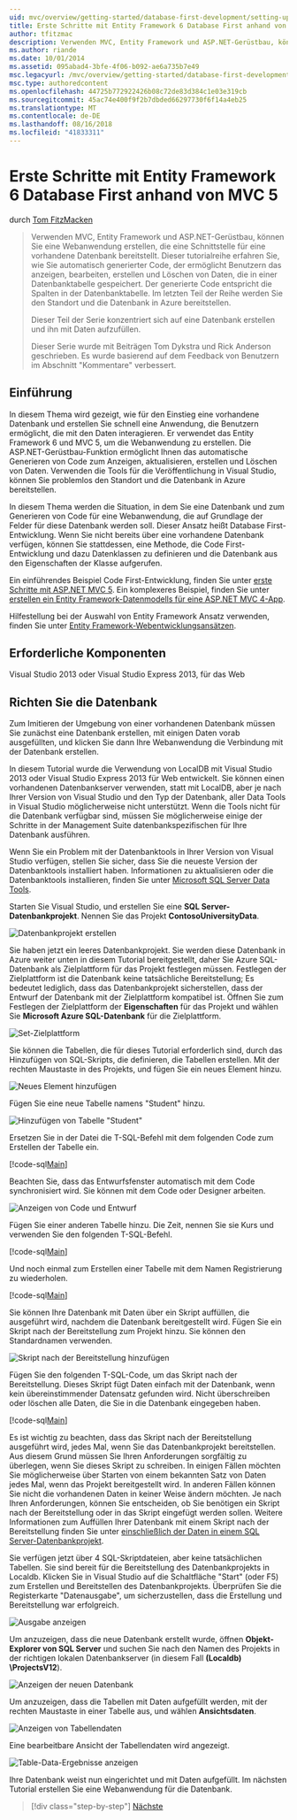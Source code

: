```yaml
---
uid: mvc/overview/getting-started/database-first-development/setting-up-database
title: Erste Schritte mit Entity Framework 6 Database First anhand von MVC 5 | Microsoft-Dokumentation
author: tfitzmac
description: Verwenden MVC, Entity Framework und ASP.NET-Gerüstbau, können Sie eine Webanwendung erstellen, die eine Schnittstelle für eine vorhandene Datenbank bereitstellt. Dieses Tutorial Seri...
ms.author: riande
ms.date: 10/01/2014
ms.assetid: 095abad4-3bfe-4f06-b092-ae6a735b7e49
msc.legacyurl: /mvc/overview/getting-started/database-first-development/setting-up-database
msc.type: authoredcontent
ms.openlocfilehash: 44725b772922426b08c72de83d384c1e03e319cb
ms.sourcegitcommit: 45ac74e400f9f2b7dbded66297730f6f14a4eb25
ms.translationtype: MT
ms.contentlocale: de-DE
ms.lasthandoff: 08/16/2018
ms.locfileid: "41833311"
---
```

<a name="getting-started-with-entity-framework-6-database-first-using-mvc-5"></a>Erste Schritte mit Entity Framework 6 Database First anhand von MVC 5
====================
durch [Tom FitzMacken](https://github.com/tfitzmac)

> Verwenden MVC, Entity Framework und ASP.NET-Gerüstbau, können Sie eine Webanwendung erstellen, die eine Schnittstelle für eine vorhandene Datenbank bereitstellt. Dieser tutorialreihe erfahren Sie, wie Sie automatisch generierter Code, der ermöglicht Benutzern das anzeigen, bearbeiten, erstellen und Löschen von Daten, die in einer Datenbanktabelle gespeichert. Der generierte Code entspricht die Spalten in der Datenbanktabelle. Im letzten Teil der Reihe werden Sie den Standort und die Datenbank in Azure bereitstellen.
> 
> Dieser Teil der Serie konzentriert sich auf eine Datenbank erstellen und ihn mit Daten aufzufüllen.
> 
> Dieser Serie wurde mit Beiträgen Tom Dykstra und Rick Anderson geschrieben. Es wurde basierend auf dem Feedback von Benutzern im Abschnitt "Kommentare" verbessert.


## <a name="introduction"></a>Einführung

In diesem Thema wird gezeigt, wie für den Einstieg eine vorhandene Datenbank und erstellen Sie schnell eine Anwendung, die Benutzern ermöglicht, die mit den Daten interagieren. Er verwendet das Entity Framework 6 und MVC 5, um die Webanwendung zu erstellen. Die ASP.NET-Gerüstbau-Funktion ermöglicht Ihnen das automatische Generieren von Code zum Anzeigen, aktualisieren, erstellen und Löschen von Daten. Verwenden die Tools für die Veröffentlichung in Visual Studio, können Sie problemlos den Standort und die Datenbank in Azure bereitstellen.

In diesem Thema werden die Situation, in dem Sie eine Datenbank und zum Generieren von Code für eine Webanwendung, die auf Grundlage der Felder für diese Datenbank werden soll. Dieser Ansatz heißt Database First-Entwicklung. Wenn Sie nicht bereits über eine vorhandene Datenbank verfügen, können Sie stattdessen, eine Methode, die Code First-Entwicklung und dazu Datenklassen zu definieren und die Datenbank aus den Eigenschaften der Klasse aufgerufen.

Ein einführendes Beispiel Code First-Entwicklung, finden Sie unter [erste Schritte mit ASP.NET MVC 5](../introduction/getting-started.md). Ein komplexeres Beispiel, finden Sie unter [erstellen ein Entity Framework-Datenmodells für eine ASP.NET MVC 4-App](../getting-started-with-ef-using-mvc/creating-an-entity-framework-data-model-for-an-asp-net-mvc-application.md).

Hilfestellung bei der Auswahl von Entity Framework Ansatz verwenden, finden Sie unter [Entity Framework-Webentwicklungsansätzen](https://msdn.microsoft.com/library/ms178359.aspx#dbfmfcf).

## <a name="prerequisites"></a>Erforderliche Komponenten

Visual Studio 2013 oder Visual Studio Express 2013, für das Web

## <a name="set-up-the-database"></a>Richten Sie die Datenbank

Zum Imitieren der Umgebung von einer vorhandenen Datenbank müssen Sie zunächst eine Datenbank erstellen, mit einigen Daten vorab ausgefüllten, und klicken Sie dann Ihre Webanwendung die Verbindung mit der Datenbank erstellen.

In diesem Tutorial wurde die Verwendung von LocalDB mit Visual Studio 2013 oder Visual Studio Express 2013 für Web entwickelt. Sie können einen vorhandenen Datenbankserver verwenden, statt mit LocalDB, aber je nach Ihrer Version von Visual Studio und den Typ der Datenbank, aller Data Tools in Visual Studio möglicherweise nicht unterstützt. Wenn die Tools nicht für die Datenbank verfügbar sind, müssen Sie möglicherweise einige der Schritte in der Management Suite datenbankspezifischen für Ihre Datenbank ausführen.

Wenn Sie ein Problem mit der Datenbanktools in Ihrer Version von Visual Studio verfügen, stellen Sie sicher, dass Sie die neueste Version der Datenbanktools installiert haben. Informationen zu aktualisieren oder die Datenbanktools installieren, finden Sie unter [Microsoft SQL Server Data Tools](https://msdn.microsoft.com/data/hh297027).

Starten Sie Visual Studio, und erstellen Sie eine **SQL Server-Datenbankprojekt**. Nennen Sie das Projekt **ContosoUniversityData**.

![Datenbankprojekt erstellen](setting-up-database/_static/image1.png)

Sie haben jetzt ein leeres Datenbankprojekt. Sie werden diese Datenbank in Azure weiter unten in diesem Tutorial bereitgestellt, daher Sie Azure SQL-Datenbank als Zielplattform für das Projekt festlegen müssen. Festlegen der Zielplattform ist die Datenbank keine tatsächliche Bereitstellung; Es bedeutet lediglich, dass das Datenbankprojekt sicherstellen, dass der Entwurf der Datenbank mit der Zielplattform kompatibel ist. Öffnen Sie zum Festlegen der Zielplattform der **Eigenschaften** für das Projekt und wählen Sie **Microsoft Azure SQL-Datenbank** für die Zielplattform.

![Set-Zielplattform](setting-up-database/_static/image2.png)

Sie können die Tabellen, die für dieses Tutorial erforderlich sind, durch das Hinzufügen von SQL-Skripts, die definieren, die Tabellen erstellen. Mit der rechten Maustaste in des Projekts, und fügen Sie ein neues Element hinzu.

![Neues Element hinzufügen](setting-up-database/_static/image3.png)

Fügen Sie eine neue Tabelle namens "Student" hinzu.

![Hinzufügen von Tabelle "Student"](setting-up-database/_static/image4.png)

Ersetzen Sie in der Datei die T-SQL-Befehl mit dem folgenden Code zum Erstellen der Tabelle ein.

[!code-sql[Main](setting-up-database/samples/sample1.sql)]

Beachten Sie, dass das Entwurfsfenster automatisch mit dem Code synchronisiert wird. Sie können mit dem Code oder Designer arbeiten.

![Anzeigen von Code und Entwurf](setting-up-database/_static/image5.png)

Fügen Sie einer anderen Tabelle hinzu. Die Zeit, nennen Sie sie Kurs und verwenden Sie den folgenden T-SQL-Befehl.

[!code-sql[Main](setting-up-database/samples/sample2.sql)]

Und noch einmal zum Erstellen einer Tabelle mit dem Namen Registrierung zu wiederholen.

[!code-sql[Main](setting-up-database/samples/sample3.sql)]

Sie können Ihre Datenbank mit Daten über ein Skript auffüllen, die ausgeführt wird, nachdem die Datenbank bereitgestellt wird. Fügen Sie ein Skript nach der Bereitstellung zum Projekt hinzu. Sie können den Standardnamen verwenden.

![Skript nach der Bereitstellung hinzufügen](setting-up-database/_static/image6.png)

Fügen Sie den folgenden T-SQL-Code, um das Skript nach der Bereitstellung. Dieses Skript fügt Daten einfach mit der Datenbank, wenn kein übereinstimmender Datensatz gefunden wird. Nicht überschreiben oder löschen alle Daten, die Sie in die Datenbank eingegeben haben.

[!code-sql[Main](setting-up-database/samples/sample4.sql)]

Es ist wichtig zu beachten, dass das Skript nach der Bereitstellung ausgeführt wird, jedes Mal, wenn Sie das Datenbankprojekt bereitstellen. Aus diesem Grund müssen Sie Ihren Anforderungen sorgfältig zu überlegen, wenn Sie dieses Skript zu schreiben. In einigen Fällen möchten Sie möglicherweise über Starten von einem bekannten Satz von Daten jedes Mal, wenn das Projekt bereitgestellt wird. In anderen Fällen können Sie nicht die vorhandenen Daten in keiner Weise ändern möchten. Je nach Ihren Anforderungen, können Sie entscheiden, ob Sie benötigen ein Skript nach der Bereitstellung oder in das Skript eingefügt werden sollen. Weitere Informationen zum Auffüllen Ihrer Datenbank mit einem Skript nach der Bereitstellung finden Sie unter [einschließlich der Daten in einem SQL Server-Datenbankprojekt](https://blogs.msdn.com/b/ssdt/archive/2012/02/02/including-data-in-an-sql-server-database-project.aspx).

Sie verfügen jetzt über 4 SQL-Skriptdateien, aber keine tatsächlichen Tabellen. Sie sind bereit für die Bereitstellung des Datenbankprojekts in Localdb. Klicken Sie in Visual Studio auf die Schaltfläche "Start" (oder F5) zum Erstellen und Bereitstellen des Datenbankprojekts. Überprüfen Sie die Registerkarte "Datenausgabe", um sicherzustellen, dass die Erstellung und Bereitstellung war erfolgreich.

![Ausgabe anzeigen](setting-up-database/_static/image7.png)

Um anzuzeigen, dass die neue Datenbank erstellt wurde, öffnen **Objekt-Explorer von SQL Server** und suchen Sie nach den Namen des Projekts in der richtigen lokalen Datenbankserver (in diesem Fall **(Localdb) \ProjectsV12**).

![Anzeigen der neuen Datenbank](setting-up-database/_static/image8.png)

Um anzuzeigen, dass die Tabellen mit Daten aufgefüllt werden, mit der rechten Maustaste in einer Tabelle aus, und wählen **Ansichtsdaten**.

![Anzeigen von Tabellendaten](setting-up-database/_static/image9.png)

Eine bearbeitbare Ansicht der Tabellendaten wird angezeigt.

![Table-Data-Ergebnisse anzeigen](setting-up-database/_static/image10.png)

Ihre Datenbank weist nun eingerichtet und mit Daten aufgefüllt. Im nächsten Tutorial erstellen Sie eine Webanwendung für die Datenbank.

> [!div class="step-by-step"]
> [Nächste](creating-the-web-application.md)
